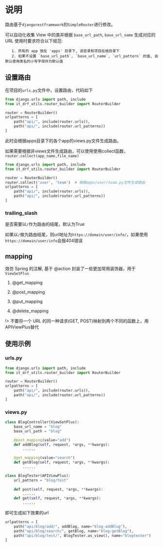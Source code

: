 # 说明

路由基于`djangorestframework`的`SimpleRouter`进行修改。

可以自动化收集 View 中的类并根据 `base_url_path`, `base_url_name` 生成对应的 URL
使用时要求符合以下规范:

       1. 所有的 app 放在 'apps' 目录下, 该目录和项目在根目录下
       2. 如果不设置 `base_url_path`, `base_url_name`, `url_pattern` 的值, 会默认使用类名的小写字母作为默认值

## 设置路由

在项目的`urls.py`文件中，设置路由，代码如下

```python
from django.urls import path, include
from it_drf_utils.router_builder import RouterBuilder

router = RouterBuilder()
urlpatterns = [
    path("api/", include(router.urls)),
    path("api/", include(router.url_patterns))
]
```

此时会根据apps目录下的各个app的views.py文件生成路由。

如果需要根据非views文件生成路由，可以使用使用collect函数，`router.collect(app_name,file_name)`

```python
from django.urls import path, include
from it_drf_utils.router_builder import RouterBuilder

router = RouterBuilder()
router.collect('user', 'team')  # 根据apps/user/team.py文件生成路由
urlpatterns = [
    path("api/", include(router.urls)),
    path("api/", include(router.url_patterns))
]
```

### trailing_slash

是否需要以`/`作为路由的结尾，默认为True

如果以`/`做为路由结尾，则url地址为`https://domain/user/info/`，如果使用`https://domain/user/info`会报404错误

## mapping

效仿 Spring 的注解, 基于 @action 封装了一些更加常用装饰器，用于`ViewSetPlus`

1. @get_mapping

2. @post_mapping

3. @put_mapping

4. @delete_mapping

!> 不要将一个 URL 的同一种请求(GET, POST)映射到两个不同的函数上，用APIViewPlus替代


## 使用示例

### urls.py

```python
from django.urls import path, include
from it_drf_utils.router_builder import RouterBuilder

router = RouterBuilder()
urlpatterns = [
    path("api/", include(router.urls)),
    path("api/", include(router.url_patterns))
]
```

### views.py

```python
class BlogController(ViewSetPlus):
    base_url_name = "blog"
    base_url_path = "blog"

    @post_mapping(value="add")
    def addBlog(self, request, *args, **kwargs):
        ......

    @get_mapping(value="search")
    def getBlog(self, request, *args, **kwargs):
        ......

class BlogTester(APIViewPlus):
    url_pattern = "blog/test"
    
    def post(self, request, *args, **kwargs):
        ......
    def get(self, request, *args, **kwargs):
        ......
```

即可生成如下效果的url

```python
urlpatterns = [
    path("api/blog/add/", addBlog, name="blog-addBlog"),
    path("api/blog/search/", getBlog, name="blog-getBlog"),
    path("api/blog/test/", BlogTester.as_view(), name="blogtester")
]
```

